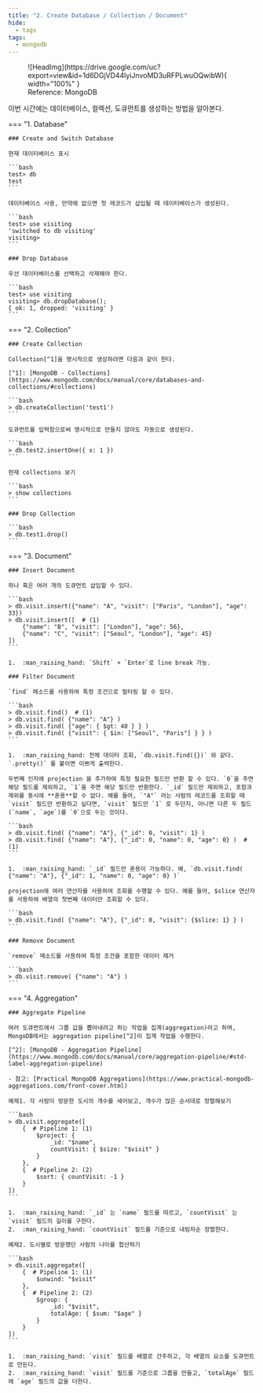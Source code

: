 ```yaml
---
title: "2. Create Database / Collection / Document"
hide:
  - tags
tags:
  - mongodb
---
```


<figure markdown>
  ![HeadImg](https://drive.google.com/uc?export=view&id=1d6DGjVD44lyiJnvoMD3uRFPLwuOQwibW){ width="100%" }
  <figcaption>Reference: MongoDB</figcaption>
</figure>

이번 시간에는 데이터베이스, 컬렉션, 도큐먼트를 생성하는 방법을 알아본다.

=== "1. Database"

    ### Create and Switch Database

    현재 데이터베이스 표시

    ```bash
    test> db
    test
    ```

    데이터베이스 사용, 만약에 없으면 첫 레코드가 삽입될 때 데이터베이스가 생성된다.

    ```bash
    test> use visiting
    'switched to db visiting'
    visiting>
    ```

    ### Drop Database

    우선 데이터베이스를 선택하고 삭제해야 한다.

    ```bash
    test> use visiting
    visiting> db.dropDatabase();
    { ok: 1, dropped: 'visiting' }
    ```

=== "2. Collection"

    ### Create Collection

    Collection[^1]을 명시적으로 생성하려면 다음과 같이 한다.

    [^1]: [MongoDB - Collections](https://www.mongodb.com/docs/manual/core/databases-and-collections/#collections)

    ```bash
    > db.createCollection('test1')
    ```

    도큐먼트를 입력함으로써 명시적으로 만들지 않아도 자동으로 생성된다.

    ```bash
    > db.test2.insertOne({ x: 1 })
    ```

    현재 collections 보기

    ```bash
    > show collections
    ```

    ### Drop Collection

    ```bash
    > db.test1.drop()
    ```

=== "3. Document"

    ### Insert Document

    하나 혹은 여러 개의 도큐먼트 삽입할 수 있다.

    ```bash
    > db.visit.insert({"name": "A", "visit": ["Paris", "London"], "age": 33})
    > db.visit.insert([  # (1)
        {"name": "B", "visit": ["London"], "age": 56},
        {"name": "C", "visit": ["Seoul", "London"], "age": 45}
    ])
    ```

    1.  :man_raising_hand: `Shift` + `Enter`로 line break 가능.

    ### Filter Document 

    `find` 메소드를 사용하여 특정 조건으로 필터링 할 수 있다. 

    ```bash
    > db.visit.find()  # (1)
    > db.visit.find( {"name": "A"} )
    > db.visit.find( {"age": { $gt: 40 } } )
    > db.visit.find( {"visit": { $in: ["Seoul", "Paris"] } } )
    ```

    1.  :man_raising_hand: 전체 데이터 조회, `db.visit.find({})` 와 같다. `.pretty()` 를 붙이면 이쁘게 출력한다.

    두번째 인자에 projection 을 추가하여 특정 필요한 필드만 반환 할 수 있다. `0`을 주면 해당 필드를 제외하고, `1`을 주면 해당 필드만 반환한다. `_id` 필드만 제외하고, 포함과 제외를 동시에 **혼용**할 수 없다. 예를 들어, `"A"` 라는 사람의 레코드를 조회할 때 `visit` 필드만 반환하고 싶다면, `visit` 필드만 `1` 로 두던지, 아니면 다른 두 필드(`name`, `age`)를 `0`으로 두는 것이다.

    ```bash
    > db.visit.find( {"name": "A"}, {"_id": 0, "visit": 1} )
    > db.visit.find( {"name": "A"}, {"_id": 0, "name": 0, "age": 0} )  # (1)    
    ```

    1.  :man_raising_hand: `_id` 필드만 혼용이 가능하다. 예, `db.visit.find( {"name": "A"}, {"_id": 1, "name": 0, "age": 0} )`

    projection에 여러 연산자를 사용하여 조회를 수행할 수 있다. 예를 들어, $slice 연산자를 사용하여 배열의 첫번째 데이터만 조회할 수 있다.

    ```bash
    > db.visit.find( {"name": "A"}, {"_id": 0, "visit": {$slice: 1} } )
    ```

    ### Remove Document

    `remove` 메소드를 사용하여 특정 조건을 포함한 데이터 제거

    ```bash
    > db.visit.remove( {"name": "A"} )
    ```


=== "4. Aggregation"

    ### Aggregate Pipeline

    여러 도큐먼트에서 그룹 값을 뽑아내려고 하는 작업을 집계(aggregation)라고 하며, MongoDB에서는 aggregation pipeline[^2]이 집계 작업을 수행한다.
    
    [^2]: [MongoDB - Aggregation Pipeline](https://www.mongodb.com/docs/manual/core/aggregation-pipeline/#std-label-aggregation-pipeline)

    - 참고: [Practical MongoDB Aggregations](https://www.practical-mongodb-aggregations.com/front-cover.html)

    예제1. 각 사람이 방문한 도시의 개수를 세어보고, 개수가 많은 순서대로 정렬해보기

    ```bash
    > db.visit.aggregate([
        {  # Pipeline 1: (1)
            $project: {
                _id: "$name",
                countVisit: { $size: "$visit" }
            }
        },
        {  # Pipeline 2: (2)
            $sort: { countVisit: -1 }
        }
    ])
    ```

    1.  :man_raising_hand: `_id` 는 `name` 필드를 따르고, `countVisit` 는 `visit` 필드의 길이를 구한다.
    2.  :man_raising_hand: `countVisit` 필드를 기준으로 내림차순 정렬한다. 

    예제2. 도시별로 방문했던 사람의 나이를 합산하기
    
    ```bash
    > db.visit.aggregate([
        {  # Pipeline 1: (1)
            $unwind: "$visit"
        },
        {  # Pipeline 2: (2)
            $group: {
                _id: "$visit",
                totalAge: { $sum: "$age" }
            }
        }
    ])
    ```

    1.  :man_raising_hand: `visit` 필드를 배열로 간주하고, 각 배열의 요소를 도큐먼트로 만든다.
    2.  :man_raising_hand: `visit` 필드를 기준으로 그룹을 만들고, `totalAge` 필드에 `age` 필드의 값을 더한다.
